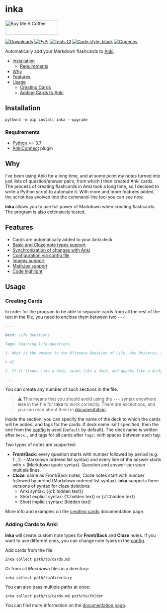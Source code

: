 # inka

<a href="https://www.buymeacoffee.com/lazyvoid" target="_blank"><img src="https://cdn.buymeacoffee.com/buttons/v2/default-yellow.png" alt="Buy Me A Coffee" width="170px" height="46px"></a>

[![Downloads](https://pepy.tech/badge/inka)](https://pepy.tech/project/inka)
[![PyPi](https://img.shields.io/pypi/v/inka)](https://pypi.org/project/inka)
[![Tests CI](https://img.shields.io/github/workflow/status/lazy-void/inka/Run%20Tests/main)](https://github.com/lazy-void/inka/actions/workflows/ci-test.yml)
[![Code style: black](https://img.shields.io/badge/code%20style-black-000000.svg)](https://github.com/psf/black)
[![Codecov](https://codecov.io/gh/lazy-void/inka/branch/main/graph/badge.svg?token=9wW5SJ9uLL)](https://codecov.io/gh/lazy-void/inka)

Automatically add your Markdown flashcards to [Anki](https://apps.ankiweb.net/).

- [Installation](#installation)
    - [Requirements](#requirements)
- [Why](#why)
- [Features](#features)
- [Usage](#usage)
    - [Creating Cards](#creating-cards)
    - [Adding Cards to Anki](#adding-cards-to-anki)

## Installation

`python3 -m pip install inka --upgrade`

### Requirements

- [Python](https://www.python.org/) >= 3.7
- [AnkiConnect](https://github.com/FooSoft/anki-connect) plugin

## Why

I've been using Anki for a long time, and at some point my notes turned into just lists of question/answer pairs, from
which I then created Anki cards. The process of creating flashcards in Anki took a long time, so I decided to write a
Python script to automate it. With more and more features added, the script has evolved into the command-line tool you
can see now.

**inka** allows you to use full power of Markdown when creating flashcards. The program is also extensively tested.

## Features

- Cards are automatically added to your Anki deck
- [Basic and Cloze note types support](https://github.com/lazy-void/inka/wiki/Creating-cards#frontback-notes)
- [Synchronization of changes with Anki](https://github.com/lazy-void/inka/wiki/Synchronization-with-Anki)
- [Configuration via config file](https://github.com/lazy-void/inka/wiki/Config)
- [Images support](https://github.com/lazy-void/inka/wiki/Creating-cards#images)
- [MathJax support](https://github.com/lazy-void/inka/wiki/Mathjax)
- [Code highlight](https://github.com/lazy-void/inka/wiki/Code-highlight)

## Usage

### Creating Cards

In order for the program to be able to separate cards from all the rest of the text in the file, you need to enclose
them between two `---`:

```markdown
---

Deck: Life Questions

Tags: learning life-questions

1. What is the answer to the Ultimate Question of Life, the Universe, and Everything?

> 42

2. If it {looks like a duck, swims like a duck, and quacks like a duck}, then it is a {duck}.

---
```

You can create any number of such sections in the file.

> :warning: This means that you should avoid using the `---` syntax anywhere else in the file for **inka** to work correctly.
> There are exceptions, and you can read about them in [documentation](https://github.com/lazy-void/inka/wiki/Creating-cards#i-want-to-use-----for-other-purposes).

Inside the section, you can specify the name of the deck to which the cards will be added, and tags for the cards. If
deck name isn't specified, then the one from the [config](https://github.com/lazy-void/inka/wiki/Config) is
used (`Default` by default). The deck name is written after `Deck:`, and tags for all cards after `Tags:` with spaces
between each tag.

Two types of notes are supported:

- **Front/Back**: every question starts with number followed by period (e.g. 1., 2. - Markdown ordered list syntax) and
  every line of the answer starts with > (Markdown quote syntax). Question and answer can span multiple lines.
- **Cloze**: same as Front/Back notes, Cloze notes start with number followed by period (Markdown ordered list syntax).
  **inka** supports three versions of syntax for cloze deletions:
    - Anki syntax: {{c1::hidden text}}
    - Short explicit syntax: {1::hidden text} or {c1::hidden text}
    - Short implicit syntax: {hidden text}

More info and examples on the [creating cards](https://github.com/lazy-void/inka/wiki/Creating-cards) documentation
page.

### Adding Cards to Anki

**inka** will create custom note types for **Front/Back** and **Cloze** notes. If you want to use different ones, you
can change note types in the [config](https://github.com/lazy-void/inka/wiki/Config).

Add cards from the file:

```commandline
inka collect path/to/cards.md
```

Or from all *Markdown* files in a directory:

```commandline
inka collect path/to/directory
```

You can also pass multiple paths at once:

```commandline
inka collect path/to/cards.md path/to/folder
```

You can find more information on the [documentation page](https://github.com/lazy-void/inka/wiki/Adding-cards-to-Anki).
